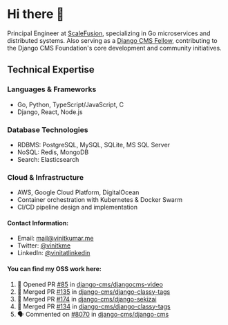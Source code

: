 # Hi there 👋

Principal Engineer at [ScaleFusion](https://scalefusion.com/), specializing in Go microservices and distributed systems. Also serving as a [Django CMS Fellow](https://www.django-cms.org/en/blog/2024/11/07/welcoming-vinit-kumar-as-the-newest-django-cms-fellow/), contributing to the Django CMS Foundation's core development and community initiatives.

## Technical Expertise

### Languages & Frameworks

- Go, Python, TypeScript/JavaScript, C
- Django, React, Node.js

### Database Technologies
- RDBMS: PostgreSQL, MySQL, SQLite, MS SQL Server
- NoSQL: Redis, MongoDB
- Search: Elasticsearch

### Cloud & Infrastructure
- AWS, Google Cloud Platform, DigitalOcean
- Container orchestration with Kubernetes & Docker Swarm
- CI/CD pipeline design and implementation


#### Contact Information:

- Email: <a href="mailto:mail@vinitkumar.me">mail@vinitkumar.me</a>
- Twitter: [@vinitkme](https://twitter.com/vinitkme)
- LinkedIn: [@vinitatlinkedin](https://www.linkedin.com/in/vinitatlinkedin/)  

#### You can find my OSS work here:

<!--START_SECTION:activity-->
1. 💪 Opened PR [#85](https://github.com/django-cms/djangocms-video/pull/85) in [django-cms/djangocms-video](https://github.com/django-cms/djangocms-video)
2. 🎉 Merged PR [#135](https://github.com/django-cms/django-classy-tags/pull/135) in [django-cms/django-classy-tags](https://github.com/django-cms/django-classy-tags)
3. 🎉 Merged PR [#174](https://github.com/django-cms/django-sekizai/pull/174) in [django-cms/django-sekizai](https://github.com/django-cms/django-sekizai)
4. 🎉 Merged PR [#134](https://github.com/django-cms/django-classy-tags/pull/134) in [django-cms/django-classy-tags](https://github.com/django-cms/django-classy-tags)
5. 🗣 Commented on [#8070](https://github.com/django-cms/django-cms/pull/8070#issuecomment-2505961501) in [django-cms/django-cms](https://github.com/django-cms/django-cms)
<!--END_SECTION:activity-->
